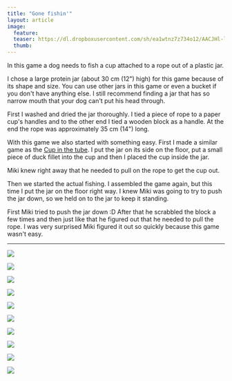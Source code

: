 ```yaml
---
title: "Gone fishin'"
layout: article
image:
  feature:
  teaser: https://dl.dropboxusercontent.com/sh/ea1wtnz7z734o12/AACJHl-lgHbDCrXxK4Sb3W_ha/aktivointi/onginta/DS15029-245px.jpg
  thumb:
---
```


In this game a dog needs to fish a cup attached to a rope out of a plastic jar.

I chose a large protein jar (about 30 cm (12") high) for this game because of its shape and size. You can use other jars in this game or even a bucket if you don't have anything else. I still recommend finding a jar that has so narrow mouth that your dog can't put his head through.

First I washed and dried the jar thoroughly. I tied a piece of rope to a paper cup's handles and to the other end I tied a wooden block as a handle. At the end the rope was approximately 35 cm (14") long.

With this game we also started with something easy. First I made a similar game as the [Cup in the tube](/en/activation/cup-in-the-tube/). I put the jar on its side on the floor, put a small piece of duck fillet into the cup and then I placed the cup inside the jar.

Miki knew right away that he needed to pull on the rope to get the cup out.

Then we started the actual fishing. I assembled the game again, but this time I put the jar on the floor right way. I knew Miki was going to try to push the jar down, so we held on to the jar to keep it standing.

First Miki tried to push the jar down :D After that he scrabbled the block a few times and then just like that he figured out that he needed to pull the rope. I was very surprised Miki figured it out so quickly because this game wasn't easy.

---

[![](https://dl.dropboxusercontent.com/sh/ea1wtnz7z734o12/AAC-ycToqEOfqbQujK-BFjvHa/aktivointi/onginta/DS14851-800px.jpg)](https://dl.dropboxusercontent.com/sh/ea1wtnz7z734o12/AADyOc7mKoGCAGwB_NlZVD_xa/aktivointi/onginta/DS14851.jpg)

[![](https://dl.dropboxusercontent.com/sh/ea1wtnz7z734o12/AADdWLNuHjRNtgyAioWy09yPa/aktivointi/onginta/DS14853-800px.jpg)](https://dl.dropboxusercontent.com/sh/ea1wtnz7z734o12/AABG_I9XlCPg7GPF8KCquLoYa/aktivointi/onginta/DS14853.jpg)

[![](https://dl.dropboxusercontent.com/sh/ea1wtnz7z734o12/AAA6oEk-8dLF61pJro1VIyfza/aktivointi/onginta/DS14856-800px.jpg)](https://dl.dropboxusercontent.com/sh/ea1wtnz7z734o12/AAAByqkEGJ--x1orYUZLXjW9a/aktivointi/onginta/DS14856.jpg)

[![](https://dl.dropboxusercontent.com/sh/ea1wtnz7z734o12/AACownZZGP5Xq7aHT9HhwCmpa/aktivointi/onginta/DS15029-800px.jpg)](https://dl.dropboxusercontent.com/sh/ea1wtnz7z734o12/AABOyFEdpbe93AJsRgtxp4kWa/aktivointi/onginta/DS15029.jpg)

[![](https://dl.dropboxusercontent.com/sh/ea1wtnz7z734o12/AABzbik9-JuKRZ7x6e6bOKlQa/aktivointi/onginta/DS14881-800px.jpg)](https://dl.dropboxusercontent.com/sh/ea1wtnz7z734o12/AACm3whGJ9_zksEGRYgIV-E2a/aktivointi/onginta/DS14881.jpg)

[![](https://dl.dropboxusercontent.com/sh/ea1wtnz7z734o12/AABdPbwVQCGPKqHFAp1nm5f7a/aktivointi/onginta/DS14965-800px.jpg)](https://dl.dropboxusercontent.com/sh/ea1wtnz7z734o12/AABQlyfUJYYjcxDZWfWtba7Xa/aktivointi/onginta/DS14965.jpg)

[![](https://dl.dropboxusercontent.com/sh/ea1wtnz7z734o12/AAAZJA5o0HQzdeB3WnRI2Ca-a/aktivointi/onginta/DS14972-800px.jpg)](https://dl.dropboxusercontent.com/sh/ea1wtnz7z734o12/AAAOX1b619S9Hv2R9TM5rsZWa/aktivointi/onginta/DS14972.jpg)

[![](https://dl.dropboxusercontent.com/sh/ea1wtnz7z734o12/AABv2LjHmUh8upwX3Kp2g417a/aktivointi/onginta/DS14929-800px.jpg)](https://dl.dropboxusercontent.com/sh/ea1wtnz7z734o12/AADj57KzkJY_mmqNrJYOjqLda/aktivointi/onginta/DS14929.jpg)

[![](https://dl.dropboxusercontent.com/sh/ea1wtnz7z734o12/AAB7Rs27Si1FopezQj1Q3tUsa/aktivointi/onginta/DS14944-800px.jpg)](https://dl.dropboxusercontent.com/sh/ea1wtnz7z734o12/AADPcWGI8up7GS00wwomKQpra/aktivointi/onginta/DS14944.jpg)

[![](https://dl.dropboxusercontent.com/sh/ea1wtnz7z734o12/AADlDqd066LrC_wr574WmZVWa/aktivointi/onginta/DS14945-800px.jpg)](https://dl.dropboxusercontent.com/sh/ea1wtnz7z734o12/AABcY3kxjYfFCXyq8iArblOna/aktivointi/onginta/DS14945.jpg)
